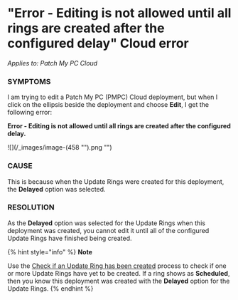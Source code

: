 # "Error - Editing is not allowed until all rings are created after the configured delay" Cloud error

_Applies to: Patch My PC Cloud_

### SYMPTOMS

I am trying to edit a Patch My PC (PMPC) Cloud deployment, but when I click on the ellipsis beside the deployment and choose **Edit**, I get the following error:

**Error - Editing is not allowed until all rings are created after the configured delay.**

!\[]\(/\_images/image-(458 "").png "")

### CAUSE

This is because when the Update Rings were created for this deployment, the **Delayed** option was selected.

### RESOLUTION

As the **Delayed** option was selected for the Update Rings when this deployment was created, you cannot edit it until all of the configured Update Rings have finished being created.

{% hint style="info" %}
**Note**

Use the [Check if an Update Ring has been created](../../cloud-deployments/cloud-update-rings/check-if-an-update-ring-has-been-created-in-cloud.md) process to check if one or more Update Rings have yet to be created. If a ring shows as **Scheduled**, then you know this deployment was created with the **Delayed** option for the Update Rings.
{% endhint %}
